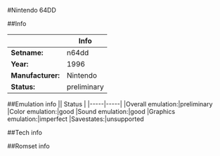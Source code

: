 #Nintendo 64DD

##Info

||Info|
|-----|-----|
|**Setname:**|n64dd
|**Year:**|1996
|**Manufacturer:**|Nintendo
|**Status:**|preliminary

##Emulation info
|| Status |
|-----|-----|
|Overall emulation:|preliminary
|Color emulation:|good
|Sound emulation:|good
|Graphics emulation:|imperfect
|Savestates:|unsupported

##Tech info

##Romset info

<!--- START OF EDITED COMMENT DO NOT TOUCH TEXT ABOVE-->
